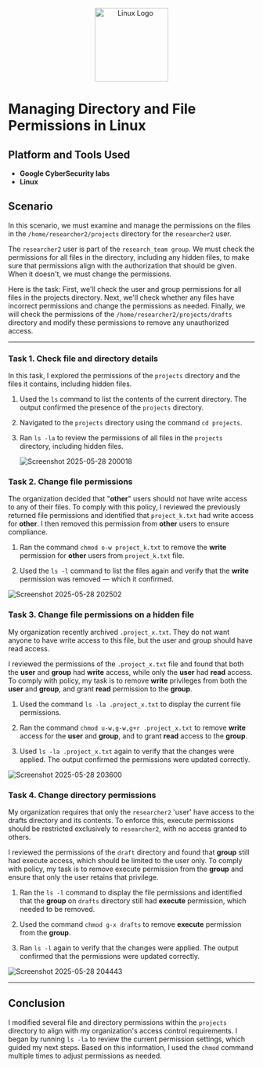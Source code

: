 <p align="center">
<img src="https://upload.wikimedia.org/wikipedia/commons/a/af/Tux.png" alt="Linux Logo" width="150"/>


  # Managing Directory and File Permissions in Linux

  ## Platform and Tools Used
  - **Google CyberSecurity labs**
  - **Linux**

  ## Scenario
In this scenario, we must examine and manage the permissions on the files in the `/home/researcher2/projects` directory for the `researcher2` user.
  
The `researcher2` user is part of the `research_team group`. We must check the permissions for all files in the directory, including any hidden files, to make sure that permissions align with the authorization that should be given. When it doesn't, we must change the permissions.


Here is the task: First, we'll check the user and group permissions for all files in the projects directory. Next, we'll check whether any files have incorrect permissions and change the permissions as needed. Finally, we will check the permissions of the `/home/researcher2/projects/drafts` directory and modify these permissions to remove any unauthorized access.
  
  ___

  ### Task 1. Check file and directory details

  In this task, I explored the permissions of the `projects` directory and the files it contains, including hidden files.

1. Used the `ls` command to list the contents of the current directory. The output confirmed the presence of the `projects` directory.

2. Navigated to the `projects` directory using the command `cd projects`.

3. Ran `ls -la` to review the permissions of all files in the `projects` directory, including hidden files.
   
   ![Screenshot 2025-05-28 200018](https://github.com/user-attachments/assets/47ec596d-775c-4c07-8b5d-b1889cd3be1c)


 ### Task 2. Change file permissions

  The organization decided that "**other**" users should not have write access to any of their files. To comply with this policy, I reviewed the previously returned file permissions and identified that `project_k.txt` had write access for **other**. I then removed this permission from **other** users to ensure compliance.

1. Ran the command `chmod o-w project_k.txt` to remove the **write** permission for **other** users from `project_k.txt` file.

2. Used the `ls -l` command to list the files again and verify that the **write** permission was removed — which it confirmed.
  
  ![Screenshot 2025-05-28 202502](https://github.com/user-attachments/assets/80a79ff4-7dbd-4625-bc9e-88b379ce331b)



  ### Task 3. Change file permissions on a hidden file
  
My organization recently archived `.project_x.txt`. They do not want anyone to have write access to this file, but the user and group should have read access. 

I reviewed the permissions of the `.project_x.txt` file and found that both the **user** and **group** had **write** access, while only the **user** had **read** access. To comply with policy, my task is to remove **write** privileges from both the **user** and **group**, and grant **read** permission to the **group**.

1. Used the command `ls -la .project_x.txt` to display the current file permissions.

2. Ran the command `chmod u-w,g-w,g+r .project_x.txt` to remove **write** access for the **user** and **group**, and to grant **read** access to the **group**.

3. Used `ls -la .project_x.txt` again to verify that the changes were applied. The output confirmed the permissions were updated correctly.

![Screenshot 2025-05-28 203600](https://github.com/user-attachments/assets/5b3b7538-dc04-4a16-88d8-623d44ee5d40)

  ### Task 4. Change directory permissions

  My organization requires that only the `researcher2` 'user' have access to the drafts directory and its contents. To enforce this, execute permissions should be restricted exclusively to `researcher2`, with no access granted to others.

I reviewed the permissions of the `draft` directory and found that **group** still had execute access, which should be limited to the user only. To comply with policy, my task is to remove execute permission from the **group** and ensure that only the user retains that privilege.

1. Ran the `ls -l` command to display the file permissions and identified that the **group** on `drafts` directory still had **execute** permission, which needed to be removed.

2. Used the command `chmod g-x drafts` to remove **execute** permission from the **group**.

3. Ran `ls -l` again to verify that the changes were applied. The output confirmed that the permissions were updated correctly.
   
 ![Screenshot 2025-05-28 204443](https://github.com/user-attachments/assets/d7b5ee2a-74f4-4e1e-ad24-d451e1d8a236)


_____
  ## Conclusion

  I modified several file and directory permissions within the `projects` directory to align with my organization's access control requirements. I began by running `ls -la` to review the current permission settings, which guided my next steps. Based on this information, I used the `chmod` command multiple times to adjust permissions as needed.



  

  
